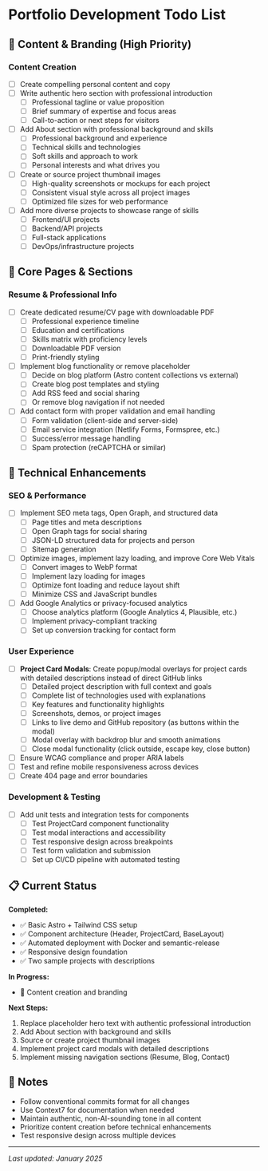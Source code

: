 # Portfolio Development Todo List

## 🎯 Content & Branding (High Priority)

### Content Creation
- [ ] Create compelling personal content and copy
- [ ] Write authentic hero section with professional introduction
  - [ ] Professional tagline or value proposition
  - [ ] Brief summary of expertise and focus areas
  - [ ] Call-to-action or next steps for visitors
- [ ] Add About section with professional background and skills
  - [ ] Professional background and experience
  - [ ] Technical skills and technologies
  - [ ] Soft skills and approach to work
  - [ ] Personal interests and what drives you
- [ ] Create or source project thumbnail images
  - [ ] High-quality screenshots or mockups for each project
  - [ ] Consistent visual style across all project images
  - [ ] Optimized file sizes for web performance
- [ ] Add more diverse projects to showcase range of skills
  - [ ] Frontend/UI projects
  - [ ] Backend/API projects
  - [ ] Full-stack applications
  - [ ] DevOps/infrastructure projects

## 📄 Core Pages & Sections

### Resume & Professional Info
- [ ] Create dedicated resume/CV page with downloadable PDF
  - [ ] Professional experience timeline
  - [ ] Education and certifications
  - [ ] Skills matrix with proficiency levels
  - [ ] Downloadable PDF version
  - [ ] Print-friendly styling
- [ ] Implement blog functionality or remove placeholder
  - [ ] Decide on blog platform (Astro content collections vs external)
  - [ ] Create blog post templates and styling
  - [ ] Add RSS feed and social sharing
  - [ ] Or remove blog navigation if not needed
- [ ] Add contact form with proper validation and email handling
  - [ ] Form validation (client-side and server-side)
  - [ ] Email service integration (Netlify Forms, Formspree, etc.)
  - [ ] Success/error message handling
  - [ ] Spam protection (reCAPTCHA or similar)

## 🚀 Technical Enhancements

### SEO & Performance
- [ ] Implement SEO meta tags, Open Graph, and structured data
  - [ ] Page titles and meta descriptions
  - [ ] Open Graph tags for social sharing
  - [ ] JSON-LD structured data for projects and person
  - [ ] Sitemap generation
- [ ] Optimize images, implement lazy loading, and improve Core Web Vitals
  - [ ] Convert images to WebP format
  - [ ] Implement lazy loading for images
  - [ ] Optimize font loading and reduce layout shift
  - [ ] Minimize CSS and JavaScript bundles
- [ ] Add Google Analytics or privacy-focused analytics
  - [ ] Choose analytics platform (Google Analytics 4, Plausible, etc.)
  - [ ] Implement privacy-compliant tracking
  - [ ] Set up conversion tracking for contact form

### User Experience
- [ ] **Project Card Modals**: Create popup/modal overlays for project cards with detailed descriptions instead of direct GitHub links
  - [ ] Detailed project description with full context and goals
  - [ ] Complete list of technologies used with explanations
  - [ ] Key features and functionality highlights
  - [ ] Screenshots, demos, or project images
  - [ ] Links to live demo and GitHub repository (as buttons within the modal)
  - [ ] Modal overlay with backdrop blur and smooth animations
  - [ ] Close modal functionality (click outside, escape key, close button)
- [ ] Ensure WCAG compliance and proper ARIA labels
- [ ] Test and refine mobile responsiveness across devices
- [ ] Create 404 page and error boundaries

### Development & Testing
- [ ] Add unit tests and integration tests for components
  - [ ] Test ProjectCard component functionality
  - [ ] Test modal interactions and accessibility
  - [ ] Test responsive design across breakpoints
  - [ ] Test form validation and submission
  - [ ] Set up CI/CD pipeline with automated testing

## 📋 Current Status

**Completed:**
- ✅ Basic Astro + Tailwind CSS setup
- ✅ Component architecture (Header, ProjectCard, BaseLayout)
- ✅ Automated deployment with Docker and semantic-release
- ✅ Responsive design foundation
- ✅ Two sample projects with descriptions

**In Progress:**
- 🔄 Content creation and branding

**Next Steps:**
1. Replace placeholder hero text with authentic professional introduction
2. Add About section with background and skills
3. Source or create project thumbnail images
4. Implement project card modals with detailed descriptions
5. Implement missing navigation sections (Resume, Blog, Contact)

## 📝 Notes

- Follow conventional commits format for all changes
- Use Context7 for documentation when needed
- Maintain authentic, non-AI-sounding tone in all content
- Prioritize content creation before technical enhancements
- Test responsive design across multiple devices

---

*Last updated: January 2025*
